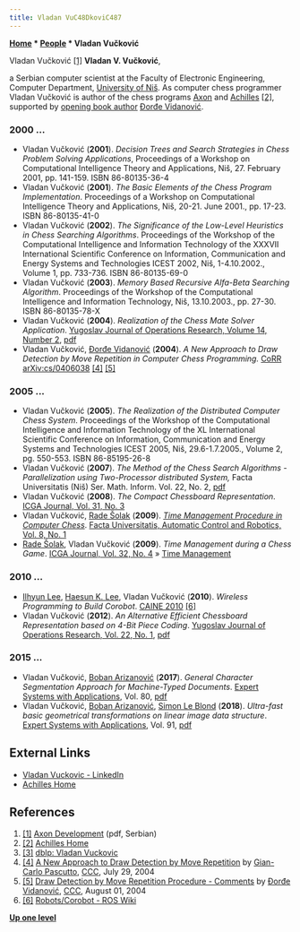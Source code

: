 ```yaml
---
title: Vladan VuC48DkoviC487
---
```

**[Home](Home "Home") \* [People](People "People") \* Vladan Vučković**



 [](File:VladanVuckovic.JPG) Vladan Vučković <a id="cite-note-1" href="#cite-ref-1">[1]</a> 
**Vladan V. Vučković**,  

a Serbian computer scientist at the Faculty of Electronic Engineering, Computer Department, [University of Niš](https://en.wikipedia.org/wiki/University_of_Ni%C5%A1). As computer chess programmer Vladan Vučković is author of the chess programs [Axon](Axon "Axon") and [Achilles](Achilles "Achilles") <a id="cite-note-2" href="#cite-ref-2">[2]</a>, supported by [opening book author](Category:Opening_Book_Author "Category:Opening Book Author") [Đorđe Vidanović](%C4%90or%C4%91e_Vidanovi%C4%87 "Đorđe Vidanović"). 



### 2000 ...


* Vladan Vučković (**2001**). *Decision Trees and Search Strategies in Chess Problem Solving Applications*, Proceedings of a Workshop on Computational Intelligence Theory and Applications, Niš, 27. February 2001, pp. 141-159. ISBN 86-80135-36-4
* Vladan Vučković (**2001**). *The Basic Elements of the Chess Program Implementation*. Proceedings of a Workshop on Computational Intelligence Theory and Applications, Niš, 20-21. June 2001., pp. 17-23. ISBN 86-80135-41-0
* Vladan Vučković (**2002**). *The Significance of the Low-Level Heuristics in Chess Searching Algorithms*. Proceedings of the Workshop of the Computational Intelligence and Information Technology of the XXXVII International Scientific Conference on Information, Communication and Energy Systems and Technologies ICEST 2002, Niš, 1-4.10.2002., Volume 1, pp. 733-736. ISBN 86-80135-69-0
* Vladan Vučković (**2003**). *Memory Based Recursive Alfa-Beta Searching Algorithm*. Proceedings of the Workshop of the Computational Intelligence and Information Technology, Niš, 13.10.2003., pp. 27-30. ISBN 86-80135-78-X
* Vladan Vučković (**2004**). *Realization of the Chess Mate Solver Application*. [Yugoslav Journal of Operations Research, Volume 14, Number 2](http://www.doiserbia.nb.rs/issue.aspx?issueid=138), [pdf](http://www.doiserbia.nbs.bg.ac.yu/img/doi/0354-0243/2004/0354-02430402273V.pdf)
* Vladan Vučković, [Đorđe Vidanović](%C4%90or%C4%91e_Vidanovi%C4%87 "Đorđe Vidanović") (**2004**). *A New Approach to Draw Detection by Move Repetition in Computer Chess Programming.* [CoRR arXiv:cs/0406038](http://arxiv.org/abs/cs/0406038) <a id="cite-note-4" href="#cite-ref-4">[4]</a> <a id="cite-note-5" href="#cite-ref-5">[5]</a>


### 2005 ...


* Vladan Vučković (**2005**). *The Realization of the Distributed Computer Chess System*. Proceedings of the Workshop of the Computational Intelligence and Information Technology of the XL International Scientific Conference on Information, Communication and Energy Systems and Technologies ICEST 2005, Niš, 29.6-1.7.2005., Volume 2, pg. 550-553. ISBN 86-85195-26-8
* Vladan Vučković (**2007**). *The Method of the Chess Search Algorithms - Parallelization using Two-Processor distributed System,* Facta Universitatis (Niš) Ser. Math. Inform. Vol. 22, No. 2, [pdf](http://facta.junis.ni.ac.rs/mai/mai222/f22-2-175-188.pdf)
* Vladan Vučković (**2008**). *The Compact Chessboard Representation*. [ICGA Journal, Vol. 31, No. 3](ICGA_Journal#31_3 "ICGA Journal")
* Vladan Vučković, [Rade Šolak](index.php?title=Rade_%C5%A0olak&action=edit&redlink=1 "Rade Šolak (page does not exist)") (**2009**). *[Time Management Procedure in Computer Chess](http://facta.junis.ni.ac.rs/acar/acar200901/acar2009-07.html)*. [Facta Universitatis, Automatic Control and Robotics, Vol. 8, No. 1](http://facta.junis.ni.ac.rs/acar/acar200901/acar200901toc.html)
* [Rade Šolak](index.php?title=Rade_%C5%A0olak&action=edit&redlink=1 "Rade Šolak (page does not exist)"), Vladan Vučković (**2009**). *Time Management during a Chess Game*. [ICGA Journal, Vol. 32, No. 4](ICGA_Journal#32_4 "ICGA Journal") » [Time Management](Time_Management "Time Management")


### 2010 ...


* [Ilhyun Lee](https://dblp.uni-trier.de/pers/hd/l/Lee:Ilhyun), [Haesun K. Lee](https://dblp.uni-trier.de/pers/hd/l/Lee:Haesun_K=), Vladan Vučković (**2010**). *Wireless Programming to Build Corobot*. [CAINE 2010](https://dblp.uni-trier.de/db/conf/caine/caine2010.html) <a id="cite-note-6" href="#cite-ref-6">[6]</a>
* Vladan Vučković (**2012**). *An Alternative Efficient Chessboard Representation based on 4-Bit Piece Coding*. [Yugoslav Journal of Operations Research, Vol. 22, No. 1](http://www.doiserbia.nb.rs/issue.aspx?issueid=1761), [pdf](http://www.doiserbia.nb.rs/img/doi/0354-0243/2012/0354-02431200011V.pdf)


### 2015 ...


* Vladan Vučković, [Boban Arizanović](https://dblp.uni-trier.de/pers/hd/a/Arizanovic:Boban) (**2017**). *General Character Segmentation Approach for Machine-Typed Documents*. [Expert Systems with Applications](https://www.journals.elsevier.com/expert-systems-with-applications), Vol. 80, [pdf](https://www.etran.rs/common/pages/proceedings/IcETRAN2017/RTI/IcETRAN2017_paper_RTI2_2.pdf)
 * Vladan Vučković, [Boban Arizanović](https://dblp.uni-trier.de/pers/hd/a/Arizanovic:Boban), [Simon Le Blond](https://dblp.uni-trier.de/pers/hd/b/Blond:Simon_Le) (**2018**). *Ultra-fast basic geometrical transformations on linear image data structure*. [Expert Systems with Applications](https://www.journals.elsevier.com/expert-systems-with-applications), Vol. 91, [pdf](http://daneshyari.com/article/preview/4942938.pdf) 


## External Links


* [Vladan Vuckovic - LinkedIn](http://rs.linkedin.com/pub/vladan-vuckovic/2b/34a/436)
* [Achilles Home](http://chess.elfak.ni.ac.rs/)


## References


1. <a id="cite-ref-1" href="#cite-note-1">[1]</a> [Axon Development](http://chess.elfak.ni.ac.rs/axon.pdf) (pdf, Serbian)
2. <a id="cite-ref-2" href="#cite-note-2">[2]</a> [Achilles Home](http://chess.elfak.ni.ac.rs/)
3. <a id="cite-ref-3" href="#cite-note-3">[3]</a> [dblp: Vladan Vuckovic](https://dblp.uni-trier.de/pers/hd/v/Vuckovic:Vladan.html)
4. <a id="cite-ref-4" href="#cite-note-4">[4]</a> [A New Approach to Draw Detection by Move Repetition](https://www.stmintz.com/ccc/index.php?id=379648) by [Gian-Carlo Pascutto](Gian-Carlo_Pascutto "Gian-Carlo Pascutto"), [CCC](CCC "CCC"), July 29, 2004
5. <a id="cite-ref-5" href="#cite-note-5">[5]</a> [Draw Detection by Move Repetition Procedure - Comments](https://www.stmintz.com/ccc/index.php?id=380201) by [Đorđe Vidanović](%C4%90or%C4%91e_Vidanovi%C4%87 "Đorđe Vidanović"), [CCC](CCC "CCC"), August 01, 2004
6. <a id="cite-ref-6" href="#cite-note-6">[6]</a> [Robots/Corobot - ROS Wiki](http://wiki.ros.org/Robots/Corobot)

**[Up one level](People "People")**







 
